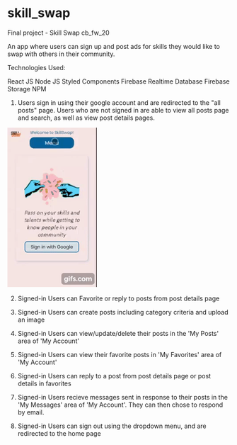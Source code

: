 # skill_swap
Final project - Skill Swap
cb_fw_20

An app where users can sign up and post ads for skills they would like to swap with others in their community.

Technologies Used:

React JS
Node JS
Styled Components
Firebase Realtime Database
Firebase Storage
NPM

1. Users sign in using their google account and are redirected to the "all posts" page. Users who are not signed in are able to view all posts page and search, as well as view post details pages.

![](signin.gif)

2. Signed-in Users can Favorite or reply to posts from post details page

3. Signed-in Users can create posts including category criteria and upload an image

4. Signed-in Users can view/update/delete their posts in the 'My Posts' area of 'My Account'

5. Signed-in Users can view their favorite posts in 'My Favorites' area of 'My Account'

6. Signed-in Users can reply to a post from post details page or post details in favorites

7. Signed-in Users recieve messages sent in response to their posts in the 'My Messages' area of 'My Account'. They can then chose to respond by email.

8.  Signed-in Users can sign out using the dropdown menu, and are redirected to the home page

